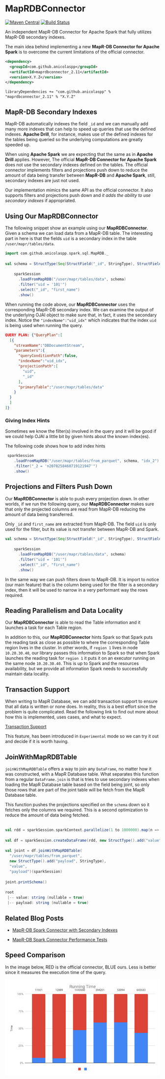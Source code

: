 # MapRDBConnector
[![Maven Central](https://maven-badges.herokuapp.com/maven-central/com.github.anicolaspp/maprdbconnector_2.11/badge.svg)](https://maven-badges.herokuapp.com/maven-central/com.github.anicolaspp/maprdbconnector_2.11) [![Build Status](https://travis-ci.org/anicolaspp/MapRDBConnector.svg?branch=master)](https://travis-ci.org/anicolaspp/MapRDBConnector)

An independent MapR-DB Connector for Apache Spark that fully utilizes MapR-DB secondary indexes.

The main idea behind implementing a new **MapR-DB Connector for Apache Spark** is to overcome the current limitations of the official connector. 

```xml
<dependency>
  <groupId>com.github.anicolaspp</groupId>
  <artifactId>maprdbconnector_2.11</artifactId>
  <version>X.Y.Z</version>
</dependency>
```

```
libraryDependencies += "com.github.anicolaspp" % "maprdbconnector_2.11" % "X.Y.Z"
```

## MapR-DB Secondary Indexes

MapR-DB automatically indexes the field `_id` and we can manually add many more indexes that can help to speed up queries that use the defined indexes. **Apache Drill**, for instance, makes use of the defined indexes for the tables being queried so the underlying computations are greatly speeded up. 

When using **Apache Spark** we are expecting that the same as in **Apache Drill** applies. However, The official **MapR-DB Connector for Apache Spark** does not use the secondary indexes defined on the tables. The official connector implements filters and projections push down to reduce the amount of data being transfer between **MapR-DB** and **Apache Spark**, still, secondary indexes are just not used. 

Our implementation mimics the same API as the official connector. It also supports filters and projections push down and *it adds the ability to use secondary indexes* if appropriated.

## Using Our MapRDBConnector

The following snippet show an example using our **MapRDBConnector**. Given a schema we can load data from a MapR-DB table. The interesting part in here is that the fields `uid` is a secondary index in the table `/user/mapr/tables/data`. 

```scala 
import com.github.anicolaspp.spark.sql.MapRDB._

val schema = StructType(Seq(StructField("_id", StringType), StructField("first_name", StringType), StructField("uid", StringType)))

    sparkSession
      .loadFromMapRDB("/user/mapr/tables/data", schema)
      .filter("uid = '101'")
      .select("_id", "first_name")
      .show()
```      

When running the code above, our **MapRDBConnector** uses the corresponding MapR-DB secondary index. We can examine the output of the underlying OJAI object to make sure that, in fact, it uses the secondary index. Notice the `"indexName":"uid_idx"` which indicates that the index `uid` is being used when running the query. 


```json
QUERY PLAN: {"QueryPlan":[
  [{
    "streamName":"DBDocumentStream",
    "parameters":{
      "queryConditionPath":false,
      "indexName":"uid_idx",
      "projectionPath":[
        "uid",
        "_id"
      ],
      "primaryTable":"/user/mapr/tables/data"
    }
  }
  ]
]}
```

### Giving Index Hints

Sometimes we know the filter(s) involved in the query and it will be good if we could help OJAI a little bit by given hints about the known index(es). 

The following code shows how to add index hints

```scala
 sparkSession
    .loadFromMapRDB("/user/mapr/tables/from_parquet", schema, "idx_2")
    .filter("_2 = 'n2078258460719121947'")
    .show()
```

## Projections and Filters Push Down

Our **MapRDBConnector** is able to push every projection down. In other worlds, if we run the following query, our **MapRDBConnector** makes sure that only the projected columns are read from MapR-DB reducing the amount of data being transferred. 

Only `_id` and `first_name` are extracted from MapR-DB. The field `uid` is only used for the filter, but its value is not transfer between MapR-DB and Spark.

```scala
val schema = StructType(Seq(StructField("_id", StringType), StructField("first_name", StringType), StructField("uid", StringType)))

    sparkSession
      .loadFromMapRDB("/user/mapr/tables/data", schema)
      .filter("uid = '101'")
      .select("_id", "first_name")
      .show()
```

In the same way we can push filters down to MapR-DB. It is import to notice (our main feature) that is the column being used for the filter is a secondary index, then it will be used to narrow in a very performant way the rows required. 

## Reading Parallelism and Data Locality

Our **MapRDBConnector** is able to read the Table information and it launches a task for each Table region.

In addition to this, our **MapRDBConnector** hints Spark so that Spark puts the reading task as close as possible to where the corresponding Table region lives in the cluster. In other words, if `region 1` lives in node `10.20.30.40`, our library passes this information to Spark so that when Spark launches the reading task for `region 1` it puts it on an executor running on the same node `10.20.30.40`. This is up to Spark and the resources availability, but we provide all information Spark needs to successfully maintain data locality. 

## Transaction Support

When writing to MapR Database, we can add transaction support to ensure that all data is written or none does. In reality, this is a best effort since the problem is quite complicated. Read the following link to find out more about how this is implemented, uses cases, and what to expect. 

[Transaction Support](https://github.com/anicolaspp/MapRDBConnector/blob/master/Adding%20Transaction%20Support%20to%20MapR-DB.md)

This feature, has been introduced in `Experimental` mode so we can try it out and decide if it is worth having. 


## JoinWithMapRDBTable

`joinWithMapRDBTable` offers a way to join any `DataFrame`, no matter how it was constructed, with a MapR Database table. What separates this function from a regular `DataFrame.join` is that is tries to use secondary indexes when loading the MapR Database table based on the field being joint, so only those rows that are part of the joint table will be fetch from the MapR Database table. 

This function pushes the projections specified on the `schema` down so it fetches only the columns we required. This is a second optimization to reduce the amount of data being fetched.

```scala

val rdd = sparkSession.sparkContext.parallelize(1 to 1000000).map(n => Row(n.toString))

val df = sparkSession.createDataFrame(rdd, new StructType().add("value", StringType))

val joint = df.joinWithMapRDBTable(
  "/user/mapr/tables/from_parquet", 
  new StructType().add("payload", StringType), 
  "value", 
  "payload")(sparkSession)
  
joint.printSchema()

root
 |-- value: string (nullable = true)
 |-- payload: string (nullable = true)
```

## Related Blog Posts

- [MapR-DB Spark Connector with Secondary Indexes](https://hackernoon.com/mapr-db-spark-connector-with-secondary-indexes-df41909f28ea)

- [MapR-DB Spark Connector Performance Tests](https://medium.com/@anicolaspp/mapr-db-spark-connector-performance-tests-2ec6e788e867)

## Speed Comparison

In the image below, RED is the official connector, BLUE ours. Less is better since it measures the execution time of the query. 

![](https://github.com/anicolaspp/MapRDBConnector/blob/master/Running%20Time.png)
